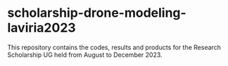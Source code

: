 # scholarship-drone-modeling-laviria2023
This repository contains the codes, results and products for the Research Scholarship UG held from August to December 2023.
